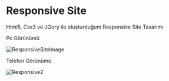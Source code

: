 # Responsive Site
 Html5, Css3 ve JQery ile oluşturduğum Responsive Site Tasarımı
 
 Pc Görünümü
 
![ResponsiveSiteImage](https://user-images.githubusercontent.com/48796920/149618170-639c3929-3163-4bee-8461-6541a8b33343.PNG)


Telefon Görünümü

![Responsive2](https://user-images.githubusercontent.com/48796920/149618248-80a4789c-0568-4e5b-bd00-0d385a64ec25.PNG)
